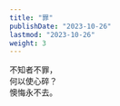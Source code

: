 ```yaml
---
title: "罪"
publishDate: "2023-10-26"
lastmod: "2023-10-26"
weight: 3
---
```


不知者不罪，<br/>
何以使心碎？<br/>
懊悔永不去。<br/>

